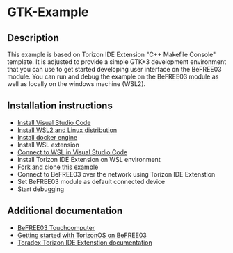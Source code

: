 # GTK-Example
## Description
This example is based on Torizon IDE Extension "C++ Makefile Console" template. It is adjusted to provide a simple GTK+3 development environment that you can use to get started developing user interface on the BeFREE03 module. You can run and debug the example on the BeFREE03 module as well as locally on the windows machine (WSL2).
## Installation instructions
* [Install Visual Studio Code](https://code.visualstudio.com/)
* [Install WSL2 and Linux distribution](.doc/Linux_TorizonDevelopment_VSCode_IDE_Extension.md)
* [Install docker engine](.doc/Linux_TorizonDevelopment_VSCode_IDE_Extension.md)
* Install WSL extension
* [Connect to WSL in Visual Studio Code](.doc/Linux_TorizonDevelopment_VSCode_IDE_Extension.md)
* Install Torizon IDE Extension on WSL environment
* [Fork and clone this example](https://github.com/TiproAles/GTK-Example/fork)
* Connect to BeFREE03 over the network using Torizon IDE Extenstion
* Set BeFREE03 module as default connected device
* Start debugging

## Additional documentation

* [BeFREE03 Touchcomputer](https://www.tipro.net/voice-communication-devices/befree-03/)
* [Getting started with TorizonOS on BeFREE03](.doc/BF03_Getting_Started_with_TorizonOS.md)
* [Toradex Torizon IDE Extenstion documentation](https://developer.toradex.com/torizon/application-development/ide-extension/)